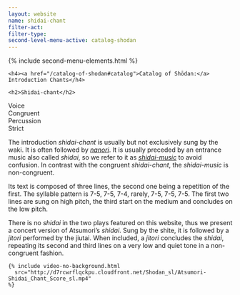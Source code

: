 ```yaml
---
layout: website
name: shidai-chant
filter-act:
filter-type:
second-level-menu-active: catalog-shodan
---
```


{% include second-menu-elements.html %}

<main class="page-content">
  <div class="text-container">

    <h4><a href="/catalog-of-shodan#catalog">Catalog of Shōdan:</a> Introduction Chants</h4>

    <h2>Shidai-chant</h2>

  <div class="introductory-table">
    <div class="introductory-table__element">
      <div class="introductory-table__term">Voice</div>
      <div class="introductory-table__definition">Congruent</div>
    </div>
    <div class="introductory-table__element">
      <div class="introductory-table__term">Percussion</div>
      <div class="introductory-table__definition">Strict</div>
    </div>
  </div>

  <p>The introduction <em>shidai-chant</em> is usually but not exclusively sung by the waki. It is often followed by <a href="/catalog-of-shodan/nanori" target="_blank"><em>nanori</em></a>. It is usually preceded by an entrance music also called <em>shidai</em>, so we refer to it as <a href="/catalog-of-shodan/shidai-music" target="_blank"><em>shidai-music</em></a> to avoid confusion.  In contrast with the congruent <em>shidai-chant</em>, the <em>shidai-music</em> is non-congruent.</p>

  <p>Its text is composed of three lines, the second one being a repetition of the first. The syllable pattern is 7-5, 7-5, 7-4, rarely, 7-5, 7-5, 7-5. The first two lines are sung on high pitch, the third start on the medium and concludes on the low pitch.</p>

  <p>There is no <em>shidai</em> in the two plays featured on this website, thus we present a concert version of Atsumori’s <em>shidai</em>. Sung by the shite, it is followed by a <em>jitori</em> performed by the jiutai. When included, a <em>jitori</em> concludes the <em>shidai</em>, repeating its second and third lines on a very low and quiet tone in a non-congruent fashion.</p>

    {% include video-no-background.html
      src="http://d7rcwrflqckpu.cloudfront.net/Shodan_sl/Atsumori-Shidai_Chant_Score_sl.mp4"
    %}

</div>
</main>

